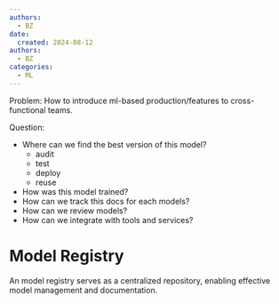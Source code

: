 ```yaml
---
authors:
  - BZ
date: 
  created: 2024-08-12
authors:
  - BZ
categories:
  - ML
---
```

<!-- more -->

Problem: How to introduce ml-based production/features
to cross-functional teams.

Question:
- Where can we find the best version of this model?
  - audit
  - test
  - deploy
  - reuse
- How was this model trained?
- How can we track this docs for each models?
- How can we review models?
- How can we integrate with tools and services?

# Model Registry

An model registry serves as a centralized repository, enabling
effective model management and documentation.